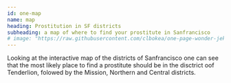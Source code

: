 ```yaml
---
id: one-map
name: map 
heading: Prostitution in SF districts 
subheading: a map of where to find your prostitute in Sanfrancisco 
# image: "https://raw.githubusercontent.com/clbokea/one-page-wonder-jekyll/gh-pages/prop_prostitution.png"
---
```


<div id="plotly-div" class='pull-right' style='width:60%'></div>

<script>
    renderPlotly();
</script>

Looking at the interactive map of the districts of Sanfrancisco one can see that the most likely place to find a prostitute should be in the disctrict oof Tenderlion, folowed by the Mission, Northern and Central districts.






